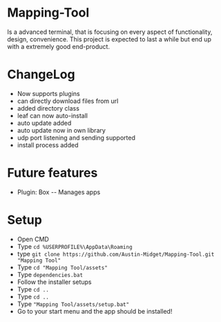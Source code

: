 # Mapping-Tool
Is a advanced terminal, that is focusing on every aspect of functionality, design, convenience. This project is expected to last a while but end up
with a extremely good end-product.


# ChangeLog
- Now supports plugins
- can directly download files from url
- added directory class
- leaf can now auto-install
- auto update added
- auto update now in own library
- udp port listening and sending supported
- install process added


# Future features
- Plugin: Box
-- Manages apps


# Setup
* Open CMD
* Type `cd %USERPROFILE%\AppData\Roaming`
* type `git clone https://github.com/Austin-Midget/Mapping-Tool.git "Mapping Tool"`
* Type `cd "Mapping Tool/assets"`
* Type `dependencies.bat`
* Follow the installer setups
* Type `cd ..`
* Type `cd ..`
* Type `"Mapping Tool/assets/setup.bat"`
* Go to your start menu and the app should be installed!
